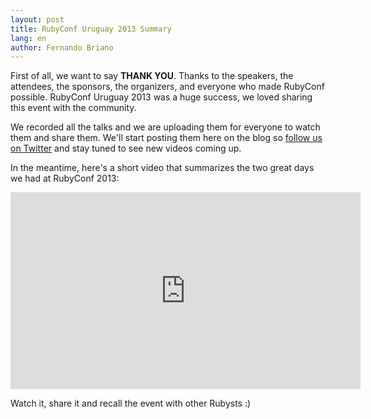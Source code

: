 ```yaml
---
layout: post
title: RubyConf Uruguay 2013 Summary
lang: en
author: Fernando Briano
---
```

First of all, we want to say **THANK YOU**. Thanks to the speakers, the attendees, the sponsors, the organizers, and everyone who made RubyConf possible. RubyConf Uruguay 2013 was a huge success, we loved sharing this event with the community.

We recorded all the talks and we are uploading them for everyone to watch them and share them. We'll start posting them here on the blog so [follow us on Twitter](https://twitter.com/rubyconfuruguay) and stay tuned to see new videos coming up.

In the meantime, here's a short video that summarizes the two great days we had at RubyConf 2013:
<div style="text-align:center">
    <iframe width="560" height="315" src="http://www.youtube.com/embed/FCZs6Ijnyx8" frameborder="0" allowfullscreen></iframe>
</div>

Watch it, share it and recall the event with other Rubysts :)
